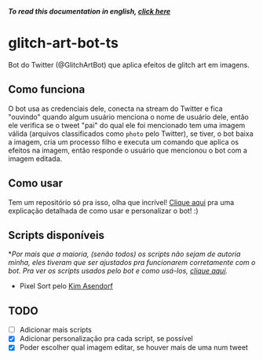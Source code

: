 ***To read this documentation in english, [click here](./README-en-us.md)***

# glitch-art-bot-ts

Bot do Twitter (@GlitchArtBot) que aplica efeitos de glitch art em imagens.

## Como funciona

O bot usa as credenciais dele, conecta na stream do Twitter e fica "ouvindo" quando algum usuário menciona o nome de usuário dele, então ele verifica se o tweet "pai" do qual ele foi mencionado tem uma imagem válida (arquivos classificados como `photo` pelo Twitter), se tiver, o bot baixa a imagem, cria um processo filho e executa um comando que aplica os efeitos na imagem, então responde o usuário que mencionou o bot com a imagem editada.

## Como usar

Tem um repositório só pra isso, olha que incrível! [Clique aqui](https://github.com/glitchartbot/glitch-art-bot-scripts) pra uma explicação detalhada de como usar e personalizar o bot! :)

## Scripts disponíveis

**Por mais que a maioria, (senão todos) os scripts não sejam de autoria minha, eles tiveram que ser ajustados pra funcionarem corretamente com o bot. Pra ver os scripts usados pelo bot e como usá-los, [clique aqui](https://github.com/glitchartbot/glitch-art-bot-scripts).*

- Pixel Sort pelo [Kim Asendorf](https://github.com/kimasendorf)

## TODO

- [ ] Adicionar mais scripts
- [x] Adicionar personalização pra cada script, se possível
- [x] Poder escolher qual imagem editar, se houver mais de uma num tweet
